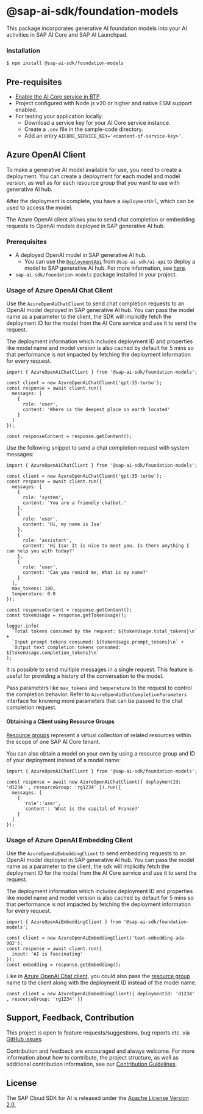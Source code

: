 # @sap-ai-sdk/foundation-models

This package incorporates generative AI foundation models into your AI activities in SAP AI Core and SAP AI Launchpad.

### Installation

```
$ npm install @sap-ai-sdk/foundation-models
```

## Pre-requisites

- [Enable the AI Core service in BTP](https://help.sap.com/docs/sap-ai-core/sap-ai-core-service-guide/initial-setup).
- Project configured with Node.js v20 or higher and native ESM support enabled.
- For testing your application locally:
  - Download a service key for your AI Core service instance.
  - Create a `.env` file in the sample-code directory.
  - Add an entry `AICORE_SERVICE_KEY='<content-of-service-key>'`.

## Azure OpenAI Client

To make a generative AI model available for use, you need to create a deployment.
You can create a deployment for each model and model version, as well as for each resource group that you want to use with generative AI hub.

After the deployment is complete, you have a `deploymentUrl`, which can be used to access the model.

The Azure OpenAI client allows you to send chat completion or embedding requests to OpenAI models deployed in SAP generative AI hub.

### Prerequisites

- A deployed OpenAI model in SAP generative AI hub.
  - You can use the [`DeploymentApi`](../ai-api/README.md#deploymentapi) from `@sap-ai-sdk/ai-api` to deploy a model to SAP generative AI hub. For more information, see [here](https://help.sap.com/docs/sap-ai-core/sap-ai-core-service-guide/create-deployment-for-generative-ai-model-in-sap-ai-core).
- `sap-ai-sdk/foundation-models` package installed in your project.

### Usage of Azure OpenAI Chat Client

Use the `AzureOpenAiChatClient` to send chat completion requests to an OpenAI model deployed in SAP generative AI hub.
You can pass the model name as a parameter to the client, the SDK will implicitly fetch the deployment ID for the model from the AI Core service and use it to send the request.

The deployment information which includes deployment ID and properties like model name and model version is also cached by default for 5 mins so that performance is not impacted by fetching the deployment information for every request.

```TS
import { AzureOpenAiChatClient } from '@sap-ai-sdk/foundation-models';

const client = new AzureOpenAiChatClient('gpt-35-turbo');
const response = await client.run({
  messages: [
    {
      role: 'user',
      content: 'Where is the deepest place on earth located'
    }
  ]
});

const responseContent = response.getContent();

```

Use the following snippet to send a chat completion request with system messages:

```TS
import { AzureOpenAiChatClient } from '@sap-ai-sdk/foundation-models';

const client = new AzureOpenAiChatClient('gpt-35-turbo');
const response = await client.run({
  messages: [
    {
      role: 'system',
      content: 'You are a friendly chatbot.'
    },
    {
      role: 'user',
      content: 'Hi, my name is Isa'
    },
    {
      role: 'assistant',
      content: 'Hi Isa! It is nice to meet you. Is there anything I can help you with today?'
    },
    {
      role: 'user',
      content: 'Can you remind me, What is my name?'
    }
  ],
  max_tokens: 100,
  temperature: 0.0
});

const responseContent = response.getContent();
const tokenUsage = response.getTokenUsage();

logger.info(
  `Total tokens consumed by the request: ${tokenUsage.total_tokens}\n` +
  `Input prompt tokens consumed: ${tokenUsage.prompt_tokens}\n` +
  `Output text completion tokens consumed: ${tokenUsage.completion_tokens}\n`
);

```

It is possible to send multiple messages in a single request. 
This feature is useful for providing a history of the conversation to the model.

Pass parameters like `max_tokens` and `temperature` to the request to control the completion behavior.
Refer to `AzureOpenAiChatCompletionParameters` interface for knowing more parameters that can be passed to the chat completion request.

#### Obtaining a Client using Resource Groups

[Resource groups](https://help.sap.com/docs/sap-ai-core/sap-ai-core-service-guide/resource-groups?q=resource+group) represent a virtual collection of related resources within the scope of one SAP AI Core tenant.

You can also obtain a model on your own by using a resource group and ID of your deployment instead of a model name:

```TS
import { AzureOpenAiChatClient } from '@sap-ai-sdk/foundation-models';

const response = await new AzureOpenAiChatClient({ deploymentId: 'd1234' , resourceGroup: 'rg1234' }).run({
  messages: [
    {
      'role':'user',
      'content': 'What is the capital of France?'
    }
  ]
});

```

### Usage of Azure OpenAI Embedding Client

Use the `AzureOpenAiEmbeddingClient` to send embedding requests to an OpenAI model deployed in SAP generative AI hub.
You can pass the model name as a parameter to the client, the sdk will implicitly fetch the deployment ID for the model from the AI Core service and use it to send the request.

The deployment information which includes deployment ID and properties like model name and model version is also cached by default for 5 mins so that performance is not impacted by fetching the deployment information for every request.

```TS
import { AzureOpenAiEmbeddingClient } from '@sap-ai-sdk/foundation-models';

const client = new AzureOpenAiEmbeddingClient('text-embedding-ada-002');
const response = await client.run({
  input: 'AI is fascinating'
});
const embedding = response.getEmbedding();

```

Like in [Azure OpenAI Chat client](#obtaining-a-client-using-resource-groups), you could also pass the [resource group](https://help.sap.com/docs/sap-ai-core/sap-ai-core-service-guide/resource-groups?q=resource+group) name to the client along with the deployment ID instead of the model name.

```TS
const client = new AzureOpenAiEmbeddingClient({ deploymentId: 'd1234' , resourceGroup: 'rg1234' })
```

## Support, Feedback, Contribution

This project is open to feature requests/suggestions, bug reports etc. via [GitHub issues](https://github.com/SAP/ai-sdk-js/issues).

Contribution and feedback are encouraged and always welcome. For more information about how to contribute, the project structure, as well as additional contribution information, see our [Contribution Guidelines](https://github.com/SAP/ai-sdk-js/blob/main/CONTRIBUTING.md).

## License

The SAP Cloud SDK for AI is released under the [Apache License Version 2.0.](http://www.apache.org/licenses/)
